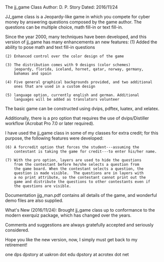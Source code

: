 The jj_game Class
Author: D. P. Story
Dated: 2016/11/24

JJ_game class is a Jeopardy-like game in which you compete for cyber money by 
answering questions composed by the game author. The questions can be 
multiple choice, math fill-in or text fill-in. 

Since the year 2000, many techniques have been developed, and this
version of jj_game has many enhancements an new features:
    (1) Added the ability to pose math and text fill-in questions

    (2) Enhanced control over the color design of the game

    (3) The distribution comes with 9 designs (color schemes)
        jeopardy, florida, iceland, hornet, qatar, norway, germany,
        bahamas and spain

    (4) Five general graphical backgrounds provided, and two additional
        ones that are used in a custom design

    (5) language option, currently english and german. Additional
        languages will be added as translators volunteer

The basic game can be constructed using dvips, pdftex, luatex, and xelatex.

Additionally, there is a pro option that requires the use of dvips/Distiller
workflow (Acrobat Pro 7.0 or later required). 

I have used the jj_game class in some of my classes for extra
credit; for this purpose, the following features were developed:

    (6) A forcredit option that forces the student---assuming the
        contestant is taking the game for credit---to enter his/her name.

    (7) With the pro option, layers are used to hide the questions
        from the contestant before he/she selects a question from
        the game board. When the contestant selects a question, the
        question is made visible.  The questions are in layers with
        a no print attribute, so the contestant cannot print out the
        game and distribute the questions to other contestants even if
        the questions are visible.

Documentation jjg_man.pdf contains all details of the game, and
wonderful demo files are also supplied.

What's New (2016/11/24): Brought jj_game class up to conformance to the 
modern exerquiz package, which has changed over the years. 

Comments and suggestions are always gratefully accepted and seriously
considered.

Hope you like the  new version, now, I simply must get back to my
retirement!

one dps
dpstory at uakron dot edu
dpstory at acrotex dot net
